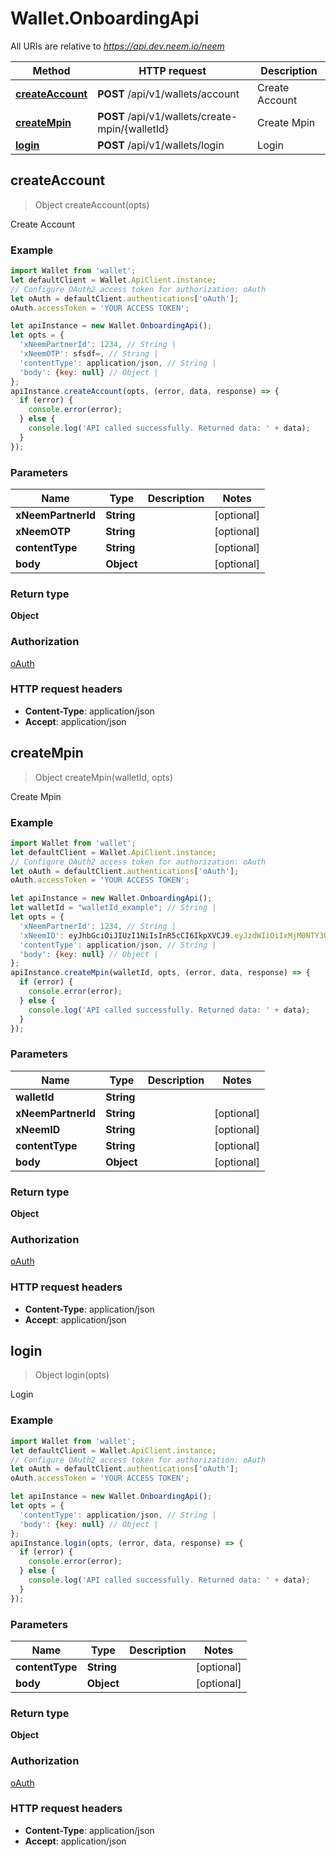 # Wallet.OnboardingApi

All URIs are relative to *https://api.dev.neem.io/neem*

Method | HTTP request | Description
------------- | ------------- | -------------
[**createAccount**](OnboardingApi.md#createAccount) | **POST** /api/v1/wallets/account | Create Account
[**createMpin**](OnboardingApi.md#createMpin) | **POST** /api/v1/wallets/create-mpin/{walletId} | Create Mpin
[**login**](OnboardingApi.md#login) | **POST** /api/v1/wallets/login | Login



## createAccount

> Object createAccount(opts)

Create Account

### Example

```javascript
import Wallet from 'wallet';
let defaultClient = Wallet.ApiClient.instance;
// Configure OAuth2 access token for authorization: oAuth
let oAuth = defaultClient.authentications['oAuth'];
oAuth.accessToken = 'YOUR ACCESS TOKEN';

let apiInstance = new Wallet.OnboardingApi();
let opts = {
  'xNeemPartnerId': 1234, // String | 
  'xNeemOTP': sfsdf=, // String | 
  'contentType': application/json, // String | 
  'body': {key: null} // Object | 
};
apiInstance.createAccount(opts, (error, data, response) => {
  if (error) {
    console.error(error);
  } else {
    console.log('API called successfully. Returned data: ' + data);
  }
});
```

### Parameters


Name | Type | Description  | Notes
------------- | ------------- | ------------- | -------------
 **xNeemPartnerId** | **String**|  | [optional] 
 **xNeemOTP** | **String**|  | [optional] 
 **contentType** | **String**|  | [optional] 
 **body** | **Object**|  | [optional] 

### Return type

**Object**

### Authorization

[oAuth](../README.md#oAuth)

### HTTP request headers

- **Content-Type**: application/json
- **Accept**: application/json


## createMpin

> Object createMpin(walletId, opts)

Create Mpin

### Example

```javascript
import Wallet from 'wallet';
let defaultClient = Wallet.ApiClient.instance;
// Configure OAuth2 access token for authorization: oAuth
let oAuth = defaultClient.authentications['oAuth'];
oAuth.accessToken = 'YOUR ACCESS TOKEN';

let apiInstance = new Wallet.OnboardingApi();
let walletId = "walletId_example"; // String | 
let opts = {
  'xNeemPartnerId': 1234, // String | 
  'xNeemID': eyJhbGciOiJIUzI1NiIsInR5cCI6IkpXVCJ9.eyJzdWIiOiIxMjM0NTY3ODkwIiwibmFtZSI6IkpvaG4gRG9lIiwiaWF0IjoxNTE2MjM5MDIyfQ.SflKxwRJSMeKKF2QT4fwpMeJf36POk6yJV_adQssw5c, // String | 
  'contentType': application/json, // String | 
  'body': {key: null} // Object | 
};
apiInstance.createMpin(walletId, opts, (error, data, response) => {
  if (error) {
    console.error(error);
  } else {
    console.log('API called successfully. Returned data: ' + data);
  }
});
```

### Parameters


Name | Type | Description  | Notes
------------- | ------------- | ------------- | -------------
 **walletId** | **String**|  | 
 **xNeemPartnerId** | **String**|  | [optional] 
 **xNeemID** | **String**|  | [optional] 
 **contentType** | **String**|  | [optional] 
 **body** | **Object**|  | [optional] 

### Return type

**Object**

### Authorization

[oAuth](../README.md#oAuth)

### HTTP request headers

- **Content-Type**: application/json
- **Accept**: application/json


## login

> Object login(opts)

Login

### Example

```javascript
import Wallet from 'wallet';
let defaultClient = Wallet.ApiClient.instance;
// Configure OAuth2 access token for authorization: oAuth
let oAuth = defaultClient.authentications['oAuth'];
oAuth.accessToken = 'YOUR ACCESS TOKEN';

let apiInstance = new Wallet.OnboardingApi();
let opts = {
  'contentType': application/json, // String | 
  'body': {key: null} // Object | 
};
apiInstance.login(opts, (error, data, response) => {
  if (error) {
    console.error(error);
  } else {
    console.log('API called successfully. Returned data: ' + data);
  }
});
```

### Parameters


Name | Type | Description  | Notes
------------- | ------------- | ------------- | -------------
 **contentType** | **String**|  | [optional] 
 **body** | **Object**|  | [optional] 

### Return type

**Object**

### Authorization

[oAuth](../README.md#oAuth)

### HTTP request headers

- **Content-Type**: application/json
- **Accept**: application/json

